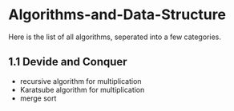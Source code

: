 # Algorithms-and-Data-Structure  
Here is the list of all algorithms, seperated into a few categories.  

## 1.1 Devide and Conquer  
- recursive algorithm for multiplication  
- Karatsube algorithm for multiplication  
- merge sort  